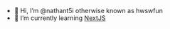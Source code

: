 - 👋 Hi, I’m @nathant5i otherwise known as hwswfun
-  🌱 I’m currently learning [NextJS](https://nextjs.org/)

<!---
nathant5i/nathant5i is a ✨ special ✨ repository because its `README.md` (this file) appears on your GitHub profile.
You can click the Preview link to take a look at your changes.
--->
